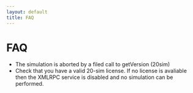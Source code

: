 ```yaml
---
layout: default
title: FAQ
---
```


# FAQ

* The simulation is aborted by a filed call to getVersion (20sim)
 * Check that you have a valid 20-sim license. If no license is avaliable then the XMLRPC service is disabled and no simulation can be performed.
